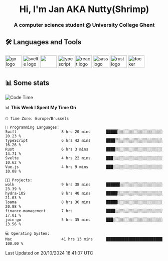 <h1 align="center">Hi, I'm Jan AKA Nutty(Shrimp)</h1>
<h3 align="center">A computer science student @ University College Ghent</h3>

<h2 align="left">🛠️ Languages and Tools</h2>

###

<div align="left">
  <img src="https://cdn.jsdelivr.net/gh/devicons/devicon/icons/go/go-original.svg" height="40" width="52" alt="go logo"  />
  <img src="https://cdn.jsdelivr.net/gh/devicons/devicon@latest/icons/svelte/svelte-original.svg"  height="40" width="52" alt="svelte logo" />
  <img src="https://cdn.jsdelivr.net/gh/devicons/devicon@latest/icons/tailwindcss/tailwindcss-original.svg" height="40" width="52" />
  <img src="https://cdn.jsdelivr.net/gh/devicons/devicon/icons/typescript/typescript-original.svg" height="40" width="52" alt="typescript logo"  />
  <img src="https://cdn.jsdelivr.net/gh/devicons/devicon/icons/react/react-original.svg" height="40" width="52" alt="react logo"  />
  <img src="https://cdn.jsdelivr.net/gh/devicons/devicon/icons/sass/sass-original.svg" height="40" width="52" alt="sass logo"  />
  <img src="https://cdn.jsdelivr.net/gh/devicons/devicon@latest/icons/rust/rust-original.svg" height="40" width="52" alt="rust logo" />
  <img src="https://cdn.jsdelivr.net/gh/devicons/devicon/icons/docker/docker-original.svg" height="40" width="52" alt="docker logo"  />
</div>

<h2>📊 Some stats</h2>

<!--START_SECTION:waka-->
![Code Time](http://img.shields.io/badge/Code%20Time-5%2C169%20hrs%2026%20mins-blue)

📊 **This Week I Spent My Time On** 

```text
🕑︎ Time Zone: Europe/Brussels

💬 Programming Languages: 
Swift                    8 hrs 20 mins       █████░░░░░░░░░░░░░░░░░░░░   20.23 % 
TypeScript               6 hrs 42 mins       ████░░░░░░░░░░░░░░░░░░░░░   16.26 % 
Rust                     6 hrs 3 mins        ████░░░░░░░░░░░░░░░░░░░░░   14.71 % 
Svelte                   4 hrs 22 mins       ███░░░░░░░░░░░░░░░░░░░░░░   10.62 % 
Vue.js                   4 hrs 9 mins        ███░░░░░░░░░░░░░░░░░░░░░░   10.08 % 

🐱‍💻 Projects: 
wolk                     9 hrs 38 mins       ██████░░░░░░░░░░░░░░░░░░░   23.39 % 
hydra-iOS                8 hrs 40 mins       █████░░░░░░░░░░░░░░░░░░░░   21.03 % 
loama                    8 hrs 36 mins       █████░░░░░░░░░░░░░░░░░░░░   20.88 % 
finance-management       7 hrs               ████░░░░░░░░░░░░░░░░░░░░░   17.01 % 
join-go                  5 hrs 35 mins       ███░░░░░░░░░░░░░░░░░░░░░░   13.56 % 

💻 Operating System: 
Mac                      41 hrs 13 mins      █████████████████████████   100.00 % 
```


 Last Updated on 20/10/2024 18:41:07 UTC
<!--END_SECTION:waka-->
